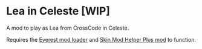 # Lea in Celeste [WIP]
 A mod to play as Lea from CrossCode in Celeste.
 
 Requires the [Everest mod loader](https://everestapi.github.io/) and [Skin Mod Helper Plus mod](https://gamebanana.com/mods/473796) to function.
